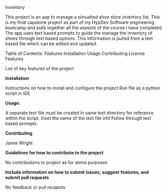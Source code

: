 Inventory

This project is an app to manage a simualted shoe store inventory list. This is my final capstone project as part of my HypDev Software engineering bootcamp and pulls together all the aspects of the course I have completed. The app uses text based prompts to guide the manage the inventory of shoes through text based options. This information is pulled from a text based file which can be edited and updated.

Table of Contents:
Features
Installation
Usage
Contributing
License
Features


List of key features of the project


**Installation**

Instructions on how to install and configure the project
Run file as a python script in IDE

**Usage:**

A separate text file must be created in same text directory for reference within the script.
Inset the name of the text file intit
Follow through text based prompts.

**Contributing**

Jamie Wright

**Guidelines for how to contribute to the project**


No contributions to project as for demo purposes

**Include information on how to submit issues, suggest features, and submit pull requests**

No feedback or pull reuqests






